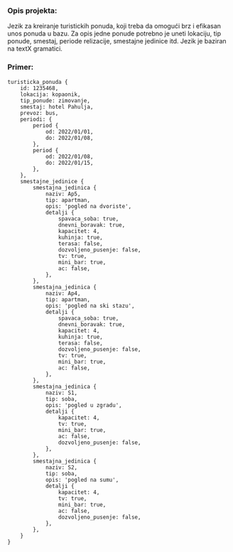 ### Opis projekta: 

Jezik za kreiranje turistickih ponuda, koji treba da omogući brz i efikasan unos ponuda u bazu.
  Za opis jedne ponude potrebno je uneti lokaciju, tip ponude, smestaj, periode relizacije, smestajne jedinice itd.
	Jezik je baziran na textX gramatici.


### Primer:
```
turisticka_ponuda {
	id: 1235468,
	lokacija: kopaonik,
	tip_ponude: zimovanje,
	smestaj: hotel Pahulja,
	prevoz: bus,
	periodi: {
		period {
			od: 2022/01/01,
			do: 2022/01/08,
		},
		period {
			od: 2022/01/08,
			do: 2022/01/15,
		},
	},
	smestajne_jedinice {
		smestajna_jedinica {
			naziv: Ap5,
			tip: apartman,
			opis: 'pogled na dvoriste',
			detalji {
				spavaca_soba: true,
				dnevni_boravak: true,
				kapacitet: 4,
				kuhinja: true,
				terasa: false,
				dozvoljeno_pusenje: false,
				tv: true,
				mini_bar: true,
				ac: false,
			},
		},
		smestajna_jedinica {
			naziv: Ap4,
			tip: apartman,
			opis: 'pogled na ski stazu',
			detalji {
				spavaca_soba: true,
				dnevni_boravak: true,
				kapacitet: 4,
				kuhinja: true,
				terasa: false,
				dozvoljeno_pusenje: false,
				tv: true,
				mini_bar: true,
				ac: false,
			},
		},
		smestajna_jedinica {
			naziv: S1,
			tip: soba,
			opis: 'pogled u zgradu',
			detalji {
				kapacitet: 4,
				tv: true,
				mini_bar: true,
				ac: false,
				dozvoljeno_pusenje: false,
			},
		},
		smestajna_jedinica {
			naziv: S2,
			tip: soba,
			opis: 'pogled na sumu',
			detalji {
				kapacitet: 4,
				tv: true,
				mini_bar: true,
				ac: false,
				dozvoljeno_pusenje: false,
			},
		},
	}
}
```
